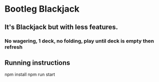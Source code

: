 # Bootleg Blackjack

## It's Blackjack but with less features.
### No wagering, 1 deck, no folding, play until deck is empty then refresh

## Running instructions
npm install
npm run start